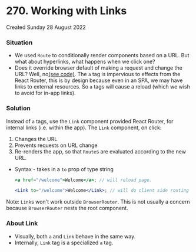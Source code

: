 # 270. Working with Links
Created Sunday 28 August 2022

### Situation
- We used `Route` to conditionally render components based on a URL. But what about hyperlinks, what happens when we click one? 
- Does it override browser default of making a request and change the URL? Well, no[(see code)](https://github.com/exemplar-codes/react-router-demo/commit/a2c7b4830dcd4126fbcd4dc98046605c7bae00a4). The `a` tag is impervious to effects from the React Router, this is by design because even in an SPA, we may have links to external resources. So `a` tags will cause a reload (which we wish to avoid for in-app links).

### Solution
Instead of `a` tags, use the `Link` component provided React Router,  for internal links (i.e. within the app). The `Link` component, on click:
1. Changes the URL
2. Prevents requests on URL change
3. Re-renders the app, so that `Route`s are evaluated according to the new URL.
   
- Syntax - takes in a `to` prop of type string
	```jsx
	<a href="/welcome">Welcome</a>; // will reload page.
	
	<Link to="/welcome">Welcome</Link>; // will do client side routing
	```

Note: `Link`s won't work outside `BrowserRouter`. This is not usually a concern because `BrowserRouter` nests the root component.

### About Link
- Visually, both `a` and `Link` behave in the same way.
- Internally, `Link` tag is a specialized `a` tag.
